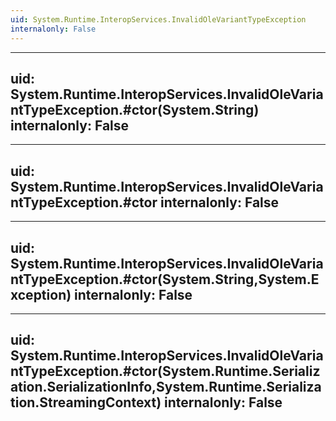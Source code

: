 ```yaml
---
uid: System.Runtime.InteropServices.InvalidOleVariantTypeException
internalonly: False
---
```


---
uid: System.Runtime.InteropServices.InvalidOleVariantTypeException.#ctor(System.String)
internalonly: False
---

---
uid: System.Runtime.InteropServices.InvalidOleVariantTypeException.#ctor
internalonly: False
---

---
uid: System.Runtime.InteropServices.InvalidOleVariantTypeException.#ctor(System.String,System.Exception)
internalonly: False
---

---
uid: System.Runtime.InteropServices.InvalidOleVariantTypeException.#ctor(System.Runtime.Serialization.SerializationInfo,System.Runtime.Serialization.StreamingContext)
internalonly: False
---
